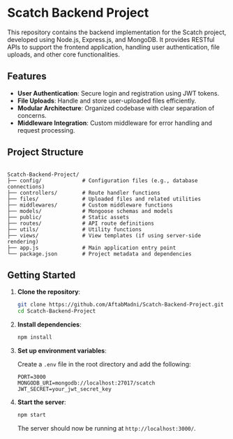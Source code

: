 

# Scatch Backend Project

This repository contains the backend implementation for the Scatch project, developed using Node.js, Express.js, and MongoDB. It provides RESTful APIs to support the frontend application, handling user authentication, file uploads, and other core functionalities.

## Features

- **User Authentication**: Secure login and registration using JWT tokens.
- **File Uploads**: Handle and store user-uploaded files efficiently.
- **Modular Architecture**: Organized codebase with clear separation of concerns.
- **Middleware Integration**: Custom middleware for error handling and request processing.


## Project Structure

```

Scatch-Backend-Project/
├── config/             # Configuration files (e.g., database connections)
├── controllers/        # Route handler functions
├── files/              # Uploaded files and related utilities
├── middlewares/        # Custom middleware functions
├── models/             # Mongoose schemas and models
├── public/             # Static assets
├── routes/             # API route definitions
├── utils/              # Utility functions
├── views/              # View templates (if using server-side rendering)
├── app.js              # Main application entry point
└── package.json        # Project metadata and dependencies

```


## Getting Started

1. **Clone the repository**:

   ```bash
   git clone https://github.com/AftabMadni/Scatch-Backend-Project.git
   cd Scatch-Backend-Project
   ```


2. **Install dependencies**:

   ```bash
   npm install
   ```


3. **Set up environment variables**:

   Create a `.env` file in the root directory and add the following:

   ```env
   PORT=3000
   MONGODB_URI=mongodb://localhost:27017/scatch
   JWT_SECRET=your_jwt_secret_key
   ```


4. **Start the server**:

   ```bash
   npm start
   ```


   The server should now be running at `http://localhost:3000/`.

